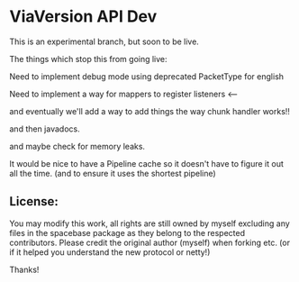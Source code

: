 # ViaVersion API Dev


This is an experimental branch, but soon to be live.


The things which stop this from going live:

Need to implement debug mode using deprecated PacketType for english

Need to implement a way for mappers to register listeners <--


and eventually we'll add a way to add things the way chunk handler works!!

and then javadocs.

and maybe check for memory leaks.


It would be nice to have a Pipeline cache so it doesn't have to figure it out all the time.
(and to ensure it uses the shortest pipeline)

License:
--------

You may modify this work, all rights are still owned by myself excluding any files in the spacebase package as they belong to the respected contributors. Please credit the original author (myself) when forking etc. (or if it helped you understand the new protocol or netty!)


Thanks!

